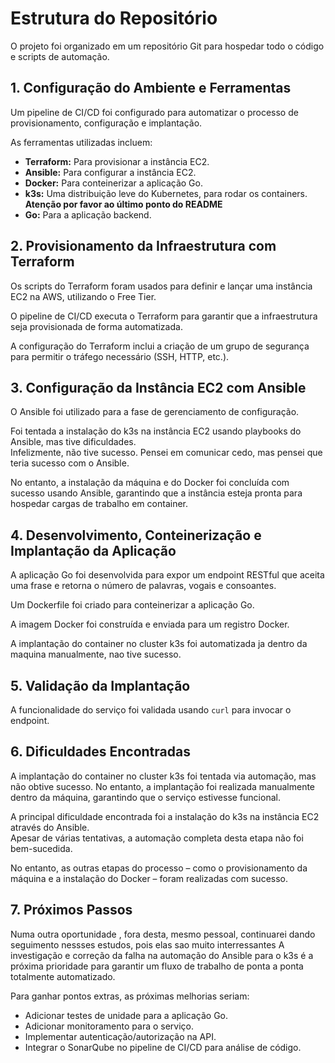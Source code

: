 # Estrutura do Repositório

O projeto foi organizado em um repositório Git para hospedar todo o código e scripts de automação.

## 1. Configuração do Ambiente e Ferramentas

Um pipeline de CI/CD foi configurado para automatizar o processo de provisionamento, configuração e implantação.

As ferramentas utilizadas incluem:

- **Terraform:** Para provisionar a instância EC2.
- **Ansible:** Para configurar a instância EC2.
- **Docker:** Para conteinerizar a aplicação Go.
- **k3s:** Uma distribuição leve do Kubernetes, para rodar os containers. 
  **Atenção por favor ao último ponto do README**
- **Go:** Para a aplicação backend.

## 2. Provisionamento da Infraestrutura com Terraform

Os scripts do Terraform foram usados para definir e lançar uma instância EC2 na AWS, utilizando o Free Tier.

O pipeline de CI/CD executa o Terraform para garantir que a infraestrutura seja provisionada de forma automatizada.

A configuração do Terraform inclui a criação de um grupo de segurança para permitir o tráfego necessário (SSH, HTTP, etc.).

## 3. Configuração da Instância EC2 com Ansible

O Ansible foi utilizado para a fase de gerenciamento de configuração.

Foi tentada a instalação do k3s na instância EC2 usando playbooks do Ansible, mas tive dificuldades.  
Infelizmente, não tive sucesso. Pensei em comunicar cedo, mas pensei que teria sucesso com o Ansible.

No entanto, a instalação da máquina e do Docker foi concluída com sucesso usando Ansible, garantindo que a instância esteja pronta para hospedar cargas de trabalho em container.

## 4. Desenvolvimento, Conteinerização e Implantação da Aplicação

A aplicação Go foi desenvolvida para expor um endpoint RESTful que aceita uma frase e retorna o número de palavras, vogais e consoantes.


Um Dockerfile foi criado para conteinerizar a aplicação Go.

A imagem Docker foi construída e enviada para um registro Docker.

A implantação do container no cluster k3s foi automatizada ja dentro da maquina manualmente, nao tive sucesso.

## 5. Validação da Implantação

A funcionalidade do serviço foi validada usando `curl` para invocar o endpoint.

## 6. Dificuldades Encontradas

A implantação do container no cluster k3s foi tentada via automação, mas não obtive sucesso. No entanto, a implantação foi realizada manualmente dentro da máquina, garantindo que o serviço estivesse funcional.

A principal dificuldade encontrada foi a instalação do k3s na instância EC2 através do Ansible.  
Apesar de várias tentativas, a automação completa desta etapa não foi bem-sucedida.

No entanto, as outras etapas do processo – como o provisionamento da máquina e a instalação do Docker – foram realizadas com sucesso.

## 7. Próximos Passos
Numa outra oportunidade , fora desta, mesmo pessoal, continuarei dando seguimento nessses estudos, pois elas sao muito interressantes
A investigação e correção da falha na automação do Ansible para o k3s é a próxima prioridade para garantir um fluxo de trabalho de ponta a ponta totalmente automatizado.

Para ganhar pontos extras, as próximas melhorias seriam:

- Adicionar testes de unidade para a aplicação Go.
- Adicionar monitoramento para o serviço.
- Implementar autenticação/autorização na API.
- Integrar o SonarQube no pipeline de CI/CD para análise de código.
